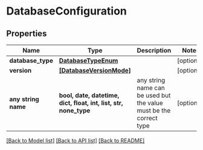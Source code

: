 # DatabaseConfiguration


## Properties
Name | Type | Description | Notes
------------ | ------------- | ------------- | -------------
**database_type** | [**DatabaseTypeEnum**](DatabaseTypeEnum.md) |  | [optional] 
**version** | [**[DatabaseVersionMode]**](DatabaseVersionMode.md) |  | [optional] 
**any string name** | **bool, date, datetime, dict, float, int, list, str, none_type** | any string name can be used but the value must be the correct type | [optional]

[[Back to Model list]](../README.md#documentation-for-models) [[Back to API list]](../README.md#documentation-for-api-endpoints) [[Back to README]](../README.md)


